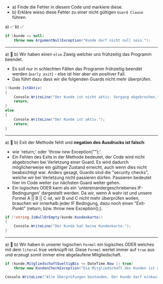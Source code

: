 ﻿- a) Finde die Fehler in diesem Code und markiere diese.
- b) Erkläre wieso diese Fehler zu einer nicht gültigen `Guard Clause` führen. 

a) ✅ b) ✅
```csharp
if (kunde == null)
    throw new ArgumentNullException("Kunde darf nicht null sein.");
```

---

a) 💢 
b) Wir haben einen ``else`` Zweig welcher uns frühzeitig das Programm beendet. 
* Es soll nur in schlechten Fällen das Programm frühzeitig beendet werden (``early exit``) - else ist hier aber ein positiver Fall.
* Das führt dazu dass wir die folgenden Guards nicht mehr überprüfen. 
```csharp
(!kunde.IstAktiv)
{
    Console.WriteLine("Der Kunde ist nicht aktiv. Vorgang abgebrochen.");
    return;
}
else 
{
    Console.WriteLine("Der Kunde ist aktiv.");
    return;
}
```

---

a) 💢 
b) Exit der Methode fehlt und **negation des Ausdrucks ist falsch**: 
  - wie 'return;' oder 'throw new Exception("");'. 
  - Ein Fehlen des Exits in der Methode bedeutet, der Code wird nicht abgebrochen bei Verletzung einer Guard.
     Es wird dadurch möglicherweise ein gültiger Zustand erreicht, auch wenn dies nicht beabsichtigt war. 
     Anders gesagt, Guards sind die "security checks", welche wir bei Verletzung nicht passieren dürfen. 
     Passieren bedeutet hier im Code weiter zur nächsten Guard weiter gehen.
  - Ein logisches ODER kann als ein 'untereinandergeschriebenes IF-Bedingungen' dargestellt werden. 
     Da wir, wenn A wahr ist und unsere Formel A || B || C ist, wir B und C nicht mehr überprüfen wollen, 
     brauchen wir innerhalb jeder IF Bedingung, dazu noch einen "Exit-Punkt" (return; bzw. throw new Exception();).

```csharp
if (!string.IsNullOrEmpty(kunde.Kundenkarte))
{
    Console.WriteLine("Der Kunde hat keine Kundenkarte.");
}
```

---

a) 💢
b) Wir haben in unserer logischen ``Formel`` ein logisches ODER welches mit dem ``literal`` true verknüpft ist. Diese ``Formel`` wertet immer auf ``true`` aus und erzeugt somit immer eine abgelaufene Mitgliedschaft.
```csharp
if (kunde.MitgliedschaftGueltigBis <= DateTime.Now || true)
    throw new KundenCheckException("Die Mitgliedschaft des Kunden ist abgelaufen.");

Console.WriteLine("Alle Überprüfungen bestanden. Der Kunde darf einkaufen!");
```